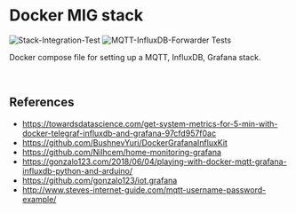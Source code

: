 # Docker MIG stack

![Stack-Integration-Test](https://github.com/markpatterson27/docker-MIG-stack/workflows/Stack-Integration-Test/badge.svg)
![MQTT-InfluxDB-Forwarder Tests](https://github.com/markpatterson27/docker-MIG-stack/workflows/MQTT-InfluxDB-Forwarder%20Tests/badge.svg)

Docker compose file for setting up a MQTT, InfluxDB, Grafana stack.

<br />

## References

* https://towardsdatascience.com/get-system-metrics-for-5-min-with-docker-telegraf-influxdb-and-grafana-97cfd957f0ac
* https://github.com/BushnevYuri/DockerGrafanaInfluxKit
* https://github.com/Nilhcem/home-monitoring-grafana
* https://gonzalo123.com/2018/06/04/playing-with-docker-mqtt-grafana-influxdb-python-and-arduino/
* https://github.com/gonzalo123/iot.grafana
* http://www.steves-internet-guide.com/mqtt-username-password-example/
